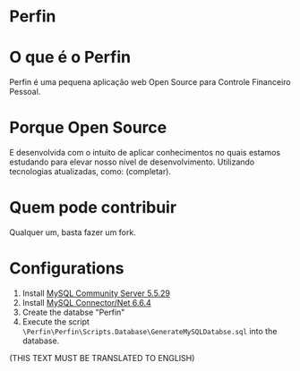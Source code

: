Perfin
======

O que é o Perfin
================
Perfin é uma pequena aplicação web Open Source para Controle Financeiro Pessoal.


Porque Open Source
==================
E desenvolvida com  o intuito de aplicar conhecimentos no quais estamos estudando para elevar nosso nível de desenvolvimento. Utilizando tecnologias atualizadas, como: (completar).


Quem pode contribuir
====================
Qualquer um, basta fazer um fork.


Configurations
=============

1. Install [MySQL Community Server 5.5.29](http:// "http://www.mysql.com/downloads/mysql/")
2. Install [MySQL Connector/Net 6.6.4](http://www.mysql.com/downloads/connector/net/)
3. Create the databse "Perfin"
4. Execute the script `\Perfin\Perfin\Scripts.Database\GenerateMySQLDatabse.sql` into the database.

(THIS TEXT MUST BE TRANSLATED TO ENGLISH)